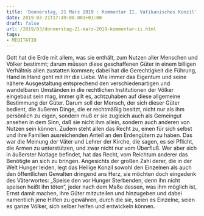 ```yaml
---
title: 'Donnerstag, 21 März 2019 : Kommentar II. Vatikanisches Konzil'
date: 2019-03-21T17:49:00.001+01:00
draft: false
url: /2019/03/donnerstag-21-marz-2019-kommentar-ii.html
tags: 
- MEDITATIO
---
```


Gott hat die Erde mit allem, was sie enthält, zum Nutzen aller Menschen und Völker bestimmt; darum müssen diese geschaffenen Güter in einem billigen Verhältnis allen zustatten kommen; dabei hat die Gerechtigkeit die Führung, Hand in Hand geht mit ihr die Liebe. Wie immer das Eigentum und seine nähere Ausgestaltung entsprechend den verschiedenartigen und wandelbaren Umständen in die rechtlichen Institutionen der Völker eingebaut sein mag, immer gilt es, achtzuhaben auf diese allgemeine Bestimmung der Güter. Darum soll der Mensch, der sich dieser Güter bedient, die äußeren Dinge, die er rechtmäßig besitzt, nicht nur als ihm persönlich zu eigen, sondern muß er sie zugleich auch als Gemeingut ansehen in dem Sinn, daß sie nicht ihm allein, sondern auch anderen von Nutzen sein können. Zudem steht allen das Recht zu, einen für sich selbst und ihre Familien ausreichenden Anteil an den Erdengütern zu haben. Das war die Meinung der Väter und Lehrer der Kirche, die sagen, es sei Pflicht, die Armen zu unterstützen, und zwar nicht nur vom Überfluß. Wer aber sich in äußerster Notlage befindet, hat das Recht, vom Reichtum anderer das Benötigte an sich zu bringen. Angesichts der großen Zahl derer, die in der Welt Hunger leiden, legt das Heilige Konzil sowohl den Einzelnen als auch den öffentlichen Gewalten dringend ans Herz, sie möchten doch eingedenk des Väterwortes: „Speise den vor Hunger Sterbenden, denn ihn nicht speisen heißt ihn töten“, jeder nach dem Maße dessen, was ihm möglich ist, Ernst damit machen, ihre Güter mitzuteilen und hinzugeben und dabei namentlich jene Hilfen zu gewähren, durch die sie, seien es Einzelne, seien es ganze Völker, sich selber helfen und entwickeln können.